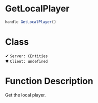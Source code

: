 # GetLocalPlayer
```js
handle GetLocalPlayer()
```
# Class
✔ `Server: CEntities`  
✖ `Client: undefined`  

# Function Description
Get the local player.
